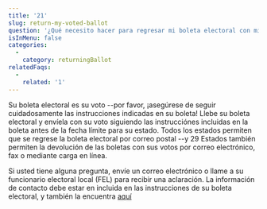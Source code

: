 ```yaml
---
title: '21'
slug: return-my-voted-ballot
question: '¿Qué necesito hacer para regresar mi boleta electoral con mi voto?'
isInMenu: false
categories:
  - 
    category: returningBallot
relatedFaqs:
  - 
    related: '1'
---
```

Su boleta electoral es su voto --por favor, ¡asegúrese de seguir cuidadosamente las instrucciones indicadas en su boleta! Llebe su boleta electoral y envíela con su voto siguiendo las instrucciónes incluidas en la boleta antes de la fecha límite para su estado. Todos los estados permiten que se regrese la boleta electoral por correo postal --y 29 Estados también permiten la devolución de las boletas con sus votos por correo electrónico, fax o mediante carga en línea.

Si usted tiene alguna pregunta, envíe un correo electrónico o llame a su funcionario electoral local (FEL) para recibir una aclaración. La información de contacto debe estar en incluida en las instrucciones de su boleta electoral, y también la encuentra [aquí](/states)
